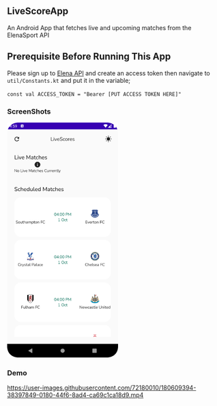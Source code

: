 ## LiveScoreApp
An Android App that fetches live and upcoming matches from the ElenaSport API

## Prerequisite Before Running This App
Please sign up to [Elena API](https://elenasport.io/) and create an access token then navigate to `util/Constants.kt` and put
it in the variable;

``
const val ACCESS_TOKEN = "Bearer [PUT ACCESS TOKEN HERE]"
``

### ScreenShots
<img src="screenshots/screenshot.png" width="260">

### Demo
https://user-images.githubusercontent.com/72180010/180609394-38397849-0180-44f6-8ad4-ca69c1ca18d9.mp4
